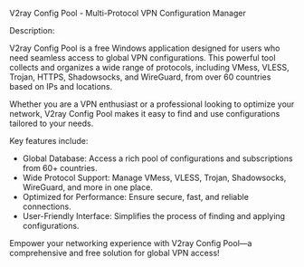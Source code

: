 V2ray Config Pool - Multi-Protocol VPN Configuration Manager


Description:

V2ray Config Pool is a free Windows application designed for users who need seamless access to global VPN configurations. This powerful tool collects and organizes a wide range of protocols, including VMess, VLESS, Trojan, HTTPS, Shadowsocks, and WireGuard, from over 60 countries based on IPs and locations.


Whether you are a VPN enthusiast or a professional looking to optimize your network, V2ray Config Pool makes it easy to find and use configurations tailored to your needs.


Key features include:

* Global Database: Access a rich pool of configurations and subscriptions from 60+ countries.
* Wide Protocol Support: Manage VMess, VLESS, Trojan, Shadowsocks, WireGuard, and more in one place.
* Optimized for Performance: Ensure secure, fast, and reliable connections.
* User-Friendly Interface: Simplifies the process of finding and applying configurations.
  
Empower your networking experience with V2ray Config Pool—a comprehensive and free solution for global VPN access!
